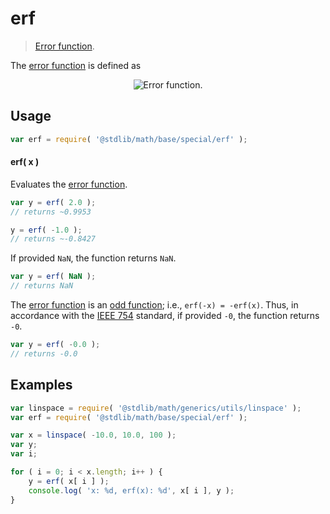 erf
===

> [Error function][error-function].

<section class="intro">

The [error function][error-function] is defined as

<!-- <equation class="equation" label="eq:error_function" align="center" raw="\operatorname{erf}(x) = \frac{2}{\sqrt\pi}\int_0^x e^{-t^2}\,\mathrm dt." alt="Error function."> -->

<div class="equation" align="center" data-raw-text="\operatorname{erf}(x) = \frac{2}{\sqrt\pi}\int_0^x e^{-t^2}\,\mathrm dt." data-equation="eq:error_function">
    <img src="https://cdn.rawgit.com/math-io/erf/a04ac9320eaaca5f8a09fd4b590834bea0376361/docs/img/eqn.svg" alt="Error function.">
    <br>
</div>

<!-- </equation> -->

<!-- </intro> -->


<section class="usage">

## Usage

``` javascript
var erf = require( '@stdlib/math/base/special/erf' );
```

#### erf( x )

Evaluates the [error function][error-function].

``` javascript
var y = erf( 2.0 );
// returns ~0.9953

y = erf( -1.0 );
// returns ~-0.8427
```

If provided `NaN`, the function returns `NaN`.

``` javascript
var y = erf( NaN );
// returns NaN
```

The [error function][error-function] is an [odd function][odd-function]; i.e., `erf(-x) = -erf(x)`. Thus, in accordance with the [IEEE 754][ieee754] standard, if provided `-0`, the function returns `-0`.

``` javascript
var y = erf( -0.0 );
// returns -0.0
```

<!-- </usage> -->


<section class="examples">

## Examples

``` javascript
var linspace = require( '@stdlib/math/generics/utils/linspace' );
var erf = require( '@stdlib/math/base/special/erf' );

var x = linspace( -10.0, 10.0, 100 );
var y;
var i;

for ( i = 0; i < x.length; i++ ) {
    y = erf( x[ i ] );
    console.log( 'x: %d, erf(x): %d', x[ i ], y );
}
```

<!-- </examples> -->


<section class="links">

[error-function]: https://en.wikipedia.org/wiki/Error_function
[odd-function]: https://en.wikipedia.org/wiki/Even_and_odd_functions
[ieee754]: https://en.wikipedia.org/wiki/IEEE_754-1985

<!-- </links> -->
